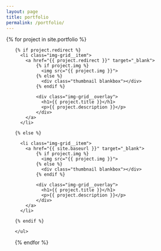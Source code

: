 ```yaml
---
layout: page
title: portfolio
permalink: /portfolio/
---
```


{% for project in site.portfolio %}
  
  <ul class="img-grid">

    {% if project.redirect %}
      <li class="img-grid__item">
        <a href="{{ project.redirect }}" target="_blank">
            {% if project.img %}
              <img src="{{ project.img }}">
            {% else %}
              <div class="thumbnail blankbox"></div>
            {% endif %}

            <div class="img-grid__overlay">
              <h1>{{ project.title }}</h1>
              <p>{{ project.description }}</p>
            </div>
        </a>
      </li>

    {% else %}

      <li class="img-grid__item">
        <a href="{{ site.baseurl }}" target="_blank">
            {% if project.img %}
              <img src="{{ project.img }}">
            {% else %}
              <div class="thumbnail blankbox"></div>
            {% endif %}

            <div class="img-grid__overlay">
              <h1>{{ project.title }}</h1>
              <p>{{ project.description }}</p>
            </div>
        </a>
      </li>
      
    {% endif %}  
    
    </ul>

{% endfor %}
